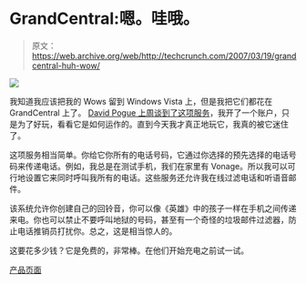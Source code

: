 # GrandCentral:嗯。哇哦。

> 原文：<https://web.archive.org/web/http://techcrunch.com/2007/03/19/grandcentral-huh-wow/>

![](img/c5bbb5f95e11a2ac20250b6157656090.png)

我知道我应该把我的 Wows 留到 Windows Vista 上，但是我把它们都花在 GrandCentral 上了。 [David Pogue 上周谈到了这项服务](https://web.archive.org/web/20131115053139/http://crunchgear.com/2007/03/15/grandcentral-replace-your-many-phone-numbers-with-just-one/)，我开了一个账户，只是为了好玩，看看它是如何运作的。直到今天我才真正地玩它，我真的被它迷住了。

这项服务相当简单。你给它你所有的电话号码，它通过你选择的预先选择的电话号码来传递电话。例如，我总是在测试手机，我们在家里有 Vonage。所以我可以可行地设置它来同时呼叫我所有的电话。这些服务还允许我在线过滤电话和听语音邮件。

该系统允许你创建自己的回铃音，你可以像《英雄》中的孩子一样在手机之间传递来电。你也可以禁止不要呼叫地狱的号码，甚至有一个奇怪的垃圾邮件过滤器，防止电话推销员打扰你。总之，这是相当惊人的。

这要花多少钱？它是免费的，非常棒。在他们开始充电之前试一试。

[产品页面](https://web.archive.org/web/20131115053139/http://www.grandcentral.com/)